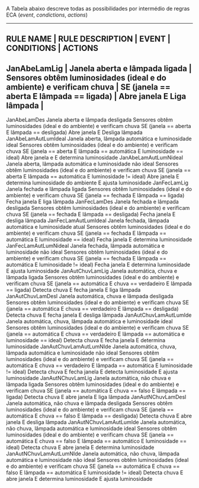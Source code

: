 A Tabela abaixo descreve todas as possibilidades por intermédio de regras ECA (*event*, *condictions*, *actions*)

***


RULE NAME | RULE DESCRIPTION | EVENT | CONDITIONS | ACTIONS
-----------------------------------------------------------
JanAbeLamLig | Janela aberta e lâmpada ligada | Sensores obtêm luminosidades (ideal e do ambiente) e verificam chuva | SE (janela == aberta E lâmpada == ligada) | Abre janela E Liga lâmpada |
-----------------------------------------------------------
JanAbeLamDes
Janela aberta e lâmpada desligada
Sensores obtêm luminosidades (ideal e do ambiente) e verificam chuva
SE (janela == aberta E lâmpada == desligada)
Abre janela E Desliga lâmpada
JanAbeLamAutLumIdeal
Janela aberta, lâmpada automática e luminosidade ideal
Sensores obtêm luminosidades (ideal e do ambiente) e verificam chuva
SE (janela == aberta E lâmpada == automática E luminosidade == ideal)
Abre janela e E determina luminosidade
JanAbeLamAutLumNideal
Janela aberta, lâmpada automática e luminosidade não ideal
Sensores obtêm luminosidades (ideal e do ambiente) e verificam chuva
SE (janela == aberta E lâmpada == automática E luminosidade != ideal)
Abre janela E determina luminosidade do ambiente E ajusta luminosidade
JanFecLamLig
Janela fechada e lâmpada ligada
Sensores obtêm luminosidades (ideal e do ambiente) e verificam chuva
SE (janela == fechada E lâmpada == ligada)
Fecha janela E liga lâmpada
JanFecLamDes
Janela fechada e lâmpada desligada
Sensores obtêm luminosidades (ideal e do ambiente) e verificam chuva
SE (janela == fechada E lâmpada == desligada)
Fecha janela E desliga lâmpada
JanFecLamAutLumIdeal
Janela fechada, lâmpada automática e luminosidade atual
Sensores obtêm luminosidades (ideal e do ambiente) e verificam chuva
SE (janela == fechada E lâmpada == automática E luminosidade == ideal)
Fecha janela E determina luminosidade
JanFecLamAutLumNideal
Janela fechada, lâmpada automática e luminosidade não ideal
Sensores obtêm luminosidades (ideal e do ambiente) e verificam chuva
SE (janela == fechada E lâmpada == automática E luminosidade != ideal)
Fecha janela E determina luminosidade E ajusta luminosidade
JanAutChuvLamLig
Janela automática, chuva e lâmpada ligada
Sensores obtêm luminosidades (ideal e do ambiente) e verificam chuva
SE (janela == automática E chuva == verdadeiro E lâmpada == ligada)
Detecta chuva E fecha janela E liga lâmpada
JanAutChuvLamDesl
Janela automática, chuva e lâmpada desligada
Sensores obtêm luminosidades (ideal e do ambiente) e verificam chuva
SE (janela == automática E chuva == verdadeiro E lâmpada == desligada)
Detecta chuva E fecha janela E desliga lâmpada
JanAutChuvLamAutLumIde
Janela automática, chuva, lâmpada automática e luminosidade ideal
Sensores obtêm luminosidades (ideal e do ambiente) e verificam chuva
SE (janela == automática E chuva == verdadeiro E lâmpada == automática e luminosidade == ideal)
Detecta chuva E fecha janela E determina luminosidade
JanAutChuvLamAutLumNIde
Janela automática, chuva, lâmpada automática e luminosidade não ideal
Sensores obtêm luminosidades (ideal e do ambiente) e verificam chuva
SE (janela == automática E chuva == verdadeiro E lâmpada == automática E luminosidade != ideal)
Detecta chuva E fecha janela E detecta luminosidade E ajusta luminosidade
JanAutNChuvLamLig
Janela automática, não chuva e lâmpada ligada
Sensores obtêm luminosidades (ideal e do ambiente) e verificam chuva
SE (janela == automática E chuva == falso E lâmpada == ligada)
Detecta chuva E abre janela E liga lâmpada
JanAutNChuvLamDesl
Janela automática, não chuva e lâmpada desligada
Sensores obtêm luminosidades (ideal e do ambiente) e verificam chuva
SE (janela == automática E chuva == falso E lâmpada == desligada)
Detecta chuva E abre janela E desliga lâmpada
JanAutNChuvLamAutLumIde
Janela automática, não chuva, lâmpada automática e luminosidade ideal
Sensores obtêm luminosidades (ideal e do ambiente) e verificam chuva
SE (janela == automática E chuva == falso E lâmpada == automático E luminosidade == ideal)
Detecta chuva E abre janela E determina luminosidade
JanAutNChuvLamAutLumNIde
Janela automática, não chuva, lâmpada automática e luminosidade não ideal
Sensores obtêm luminosidades (ideal e do ambiente) e verificam chuva
SE (janela == automática E chuva == falso E lâmpada == automática E luminosidade != ideal)
Detecta chuva E abre janela E determina luminosidade E ajusta luminosidade
